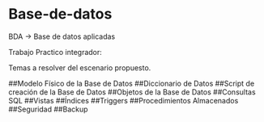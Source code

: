 # Base-de-datos

BDA -> Base de datos aplicadas 

Trabajo Practico integrador:

Temas a resolver del escenario propuesto.

##Modelo Físico de la Base de Datos
##Diccionario de Datos
##Script de creación de la Base de Datos
##Objetos de la Base de Datos
##Consultas SQL
##Vistas
##Índices
##Triggers
##Procedimientos Almacenados
##Seguridad
##Backup
